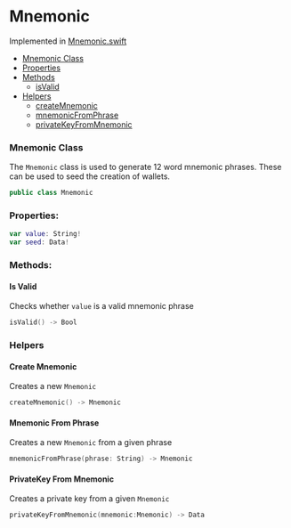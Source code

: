 # Mnemonic

Implemented in [Mnemonic.swift](https://github.com/Ryucoin/neovm-utils/blob/master/neovmUtils/Classes/Wallets/Mnemonic.swift)

- [Mnemonic Class](#mnemonic-class)
- [Properties](#properties)
- [Methods](#methods)
  - [isValid](#is-valid)
- [Helpers](#helpers)
  - [createMnemonic](#create-mnemonic)
  - [mnemonicFromPhrase](#mnemonic-from-phrase)
  - [privateKeyFromMnemonic](#privatekey-from-mnemonic)


### Mnemonic Class

The `Mnemonic` class is used to generate 12 word mnemonic phrases. These can be used to seed the creation of wallets.

``` swift
public class Mnemonic
```

### Properties:

``` swift
var value: String!
var seed: Data!
```

### Methods:

#### Is Valid

Checks whether `value` is a valid mnemonic phrase

``` swift
isValid() -> Bool
```

### Helpers

#### Create Mnemonic

Creates a new `Mnemonic`

``` swift
createMnemonic() -> Mnemonic
```

#### Mnemonic From Phrase

Creates a new `Mnemonic` from a given phrase

``` swift
mnemonicFromPhrase(phrase: String) -> Mnemonic
```

#### PrivateKey From Mnemonic

Creates a private key from a given `Mnemonic`

``` swift
privateKeyFromMnemonic(mnemonic:Mnemonic) -> Data
```
